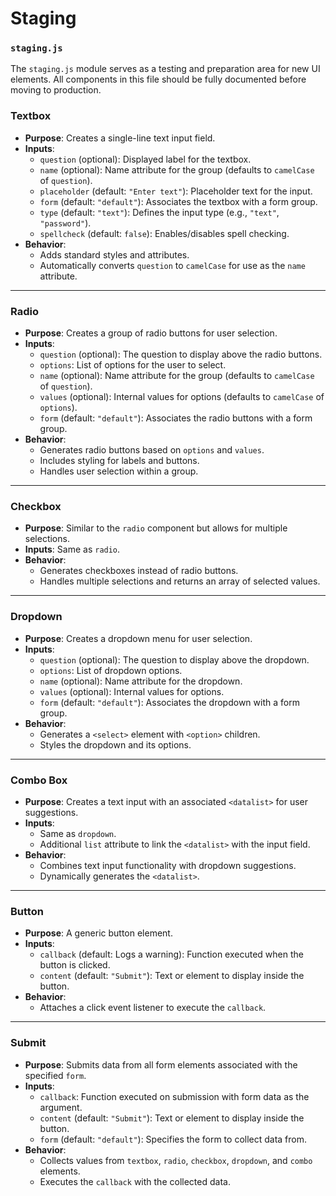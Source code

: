 # Staging
### `staging.js`

The `staging.js` module serves as a testing and preparation area for new UI elements. All components in this file should be fully documented before moving to production.

### Textbox

- **Purpose**: Creates a single-line text input field.
- **Inputs**:
    - `question` (optional): Displayed label for the textbox.
    - `name` (optional): Name attribute for the group (defaults to `camelCase` of `question`).
    - `placeholder` (default: `"Enter text"`): Placeholder text for the input.
    - `form` (default: `"default"`): Associates the textbox with a form group.
    - `type` (default: `"text"`): Defines the input type (e.g., `"text"`, `"password"`).
    - `spellcheck` (default: `false`): Enables/disables spell checking.
- **Behavior**:
    - Adds standard styles and attributes.
    - Automatically converts `question` to `camelCase` for use as the `name` attribute.

---

### Radio

- **Purpose**: Creates a group of radio buttons for user selection.
- **Inputs**:
    - `question` (optional): The question to display above the radio buttons.
    - `options`: List of options for the user to select.
    - `name` (optional): Name attribute for the group (defaults to `camelCase` of `question`).
    - `values` (optional): Internal values for options (defaults to `camelCase` of `options`).
    - `form` (default: `"default"`): Associates the radio buttons with a form group.
- **Behavior**:
    - Generates radio buttons based on `options` and `values`.
    - Includes styling for labels and buttons.
    - Handles user selection within a group.

---

### Checkbox

- **Purpose**: Similar to the `radio` component but allows for multiple selections.
- **Inputs**: Same as `radio`.
- **Behavior**:
    - Generates checkboxes instead of radio buttons.
    - Handles multiple selections and returns an array of selected values.

---

### Dropdown

- **Purpose**: Creates a dropdown menu for user selection.
- **Inputs**:
    - `question` (optional): The question to display above the dropdown.
    - `options`: List of dropdown options.
    - `name` (optional): Name attribute for the dropdown.
    - `values` (optional): Internal values for options.
    - `form` (default: `"default"`): Associates the dropdown with a form group.
- **Behavior**:
    - Generates a `<select>` element with `<option>` children.
    - Styles the dropdown and its options.

---

### Combo Box

- **Purpose**: Creates a text input with an associated `<datalist>` for user suggestions.
- **Inputs**:
    - Same as `dropdown`.
    - Additional `list` attribute to link the `<datalist>` with the input field.
- **Behavior**:
    - Combines text input functionality with dropdown suggestions.
    - Dynamically generates the `<datalist>`.

---

### Button

- **Purpose**: A generic button element.
- **Inputs**:
    - `callback` (default: Logs a warning): Function executed when the button is clicked.
    - `content` (default: `"Submit"`): Text or element to display inside the button.
- **Behavior**:
    - Attaches a click event listener to execute the `callback`.

---

### Submit

- **Purpose**: Submits data from all form elements associated with the specified `form`.
- **Inputs**:
    - `callback`: Function executed on submission with form data as the argument.
    - `content` (default: `"Submit"`): Text or element to display inside the button.
    - `form` (default: `"default"`): Specifies the form to collect data from.
- **Behavior**:
    - Collects values from `textbox`, `radio`, `checkbox`, `dropdown`, and `combo` elements.
    - Executes the `callback` with the collected data.